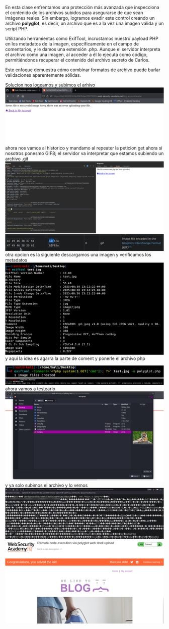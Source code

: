 En esta clase enfrentamos una protección más avanzada que inspecciona el contenido de los archivos subidos para asegurarse de que sean imágenes reales. Sin embargo, logramos evadir este control creando un archivo **polyglot**, es decir, un archivo que es a la vez una imagen válida y un script PHP.

Utilizando herramientas como ExifTool, incrustamos nuestro payload PHP en los metadatos de la imagen, específicamente en el campo de comentarios, y le damos una extensión .php. Aunque el servidor interpreta el archivo como una imagen, al acceder a él lo ejecuta como código, permitiéndonos recuperar el contenido del archivo secreto de Carlos.

Este enfoque demuestra cómo combinar formatos de archivo puede burlar validaciones aparentemente sólidas.

Solucion
nos logeamos y subimos el arhivo
![Pasted_image_20250830210153.png](/Imagenes/Pasted_image_20250830210153.png)
ahora nos vamos al historico y mandamo al repeater la peticion get
ahora si nosotros ponesmo GIF8; el servidor va interpretar que estamos subiendo un archivo .git
![Pasted_image_20250830210525.png](/Imagenes/Pasted_image_20250830210525.png)
![Pasted_image_20250830210627.png](/Imagenes/Pasted_image_20250830210627.png)
otra opcion es la siguiente
descargamos una imagen
y verificamos los metadatos
![Pasted_image_20250830211346.png](/Imagenes/Pasted_image_20250830211346.png)
y aqui la idea es agarra la parte de coment y ponerle el archivo php
<?php system($_GET['cmd']); ?>
![Pasted_image_20250830211652.png](/Imagenes/Pasted_image_20250830211652.png)
![Pasted_image_20250830211730.png](/Imagenes/Pasted_image_20250830211730.png)
ahora vamos a testearlo
![Pasted_image_20250830211832.png](/Imagenes/Pasted_image_20250830211832.png)
y ya solo subimos el archivo y lo vemos
![Pasted_image_20250830212109.png](/Imagenes/Pasted_image_20250830212109.png)
![Pasted_image_20250830212300.png](/Imagenes/Pasted_image_20250830212300.png)
